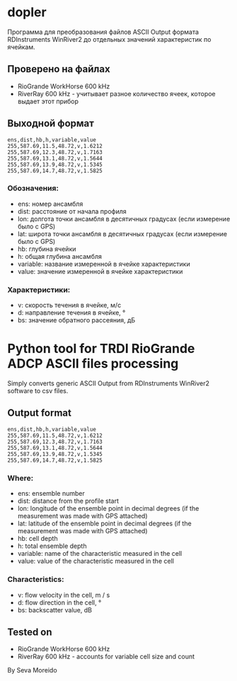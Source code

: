 # dopler
Программа для преобразования файлов ASCII Output формата RDInstruments WinRiver2 до отдельных значений характеристик по ячейкам. 

## Проверено на файлах
- RioGrande WorkHorse 600 kHz
- RiverRay 600 kHz - учитывает разное количество ячеек, которое выдает этот прибор

## Выходной формат
```
ens,dist,hb,h,variable,value
255,587.69,11.5,48.72,v,1.6212
255,587.69,12.3,48.72,v,1.7163
255,587.69,13.1,48.72,v,1.5644
255,587.69,13.9,48.72,v,1.5345
255,587.69,14.7,48.72,v,1.5825
```
### Обозначения:
- ens: номер ансамбля
- dist: расстояние от начала профиля
- lon: долгота точки ансамбля в десятичных градусах (если измерение было с GPS)
- lat: широта точки ансамбля в десятичных градусах (если измерение было с GPS)
- hb: глубина ячейки
- h: общая глубина ансамбля
- variable: название измеренной в ячейке характеристики
- value: значение измеренной в ячейке характеристики

### Характеристики:
- v: скорость течения в ячейке, м/с
- d: направление течения в ячейке, °
- bs: значение обратного рассеяния, дБ

# Python tool for TRDI RioGrande ADCP ASCII files processing
Simply converts generic ASCII Output from RDInstruments WinRiver2 software to csv files.

## Output format
```
ens,dist,hb,h,variable,value
255,587.69,11.5,48.72,v,1.6212
255,587.69,12.3,48.72,v,1.7163
255,587.69,13.1,48.72,v,1.5644
255,587.69,13.9,48.72,v,1.5345
255,587.69,14.7,48.72,v,1.5825
```
### Where: 
- ens: ensemble number
- dist: distance from the profile start
- lon: longitude of the ensemble point in decimal degrees (if the measurement was made with GPS attached)
- lat: latitude of the ensemble point in decimal degrees (if the measurement was made with GPS attached)
- hb: cell depth
- h: total ensemble depth
- variable: name of the characteristic measured in the cell
- value: value of the characteristic measured in the cell

### Characteristics:
- v: flow velocity in the cell, m / s
- d: flow direction in the cell, °
- bs: backscatter value, dB

## Tested on
- RioGrande WorkHorse 600 kHz
- RiverRay 600 kHz - accounts for variable cell size and count

By Seva Moreido 
